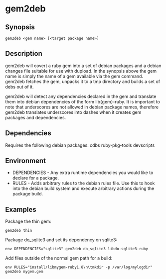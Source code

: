 gem2deb
====

Synopsis
----

    gem2deb <gem name> [<target package name>]

Description
-----

gem2deb will covert a ruby gem into a set of debian packages and a debian
changes file suitable for use with dupload.  In the synopsis above the gem name
is simply the name of a gem available via the gem command.  gem2deb fetches the
gem, unpacks it to a tmp directory and builds a set of debs out of it.

gem2deb will detect any dependencies declared in the gem and translate them
into debian dependencies of the form lib{gem}-ruby.  It is important to note
that underscores are not allowed in debian package names, therefore gem2deb
translates underscores into dashes when it creates gem packages and
dependencies.

Dependencies
-----

Requires the following debian packages: cdbs ruby-pkg-tools devscripts

Environment
-----

* DEPENDENCIES - Any extra runtime dependencies you would like to declare for a
  package.
* RULES - Adds arbitrary rules to the debian rules file.  Use this to hook into
  the debian build system and execute arbitrary actions during the package build.

Examples
-----

Package the thin gem:

    gem2deb thin

Package do_sqlite3 and set its dependency on sqlite3:

    env DEPENDENCIES="sqlite3" gem2deb do_sqlite3 libdo-sqlite3-ruby

Add files outside of the normal gem path for a build:

    env RULES="install/libmygem-ruby1.8\n\tmkdir -p /var/log/mylogdir" gem2deb mygem.gem
